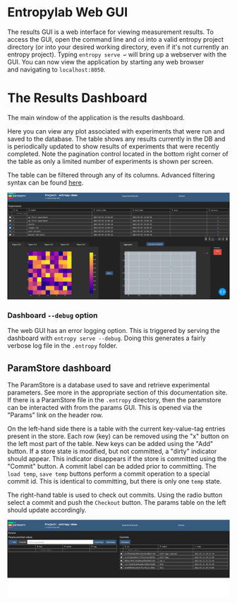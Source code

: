 # Entropylab Web GUI
The results GUI is a web interface for viewing measurement results. To access the GUI, open the command line and `cd` 
into a valid entropy project directory (or into your desired working directory, even if it's not currently an entropy project). 
Typing `entropy serve ↩` will bring up a webserver with the GUI. You can now view the application by starting any web browser  
and navigating to `localhost:8050`.

# The Results Dashboard
The main window of the application is the results dashboard. 

Here you can view any plot associated with experiments that were run and saved to the database. 
The table shows any results currently in the DB and is periodically updated to show results of experiments that were recently 
completed. 
Note the pagination control located in the bottom right corner of the table as only a limited number of experiments is shown per 
screen.

The table can be filtered through any of its columns. Advanced filtering syntax can be found [here](https://dash.plotly.com/datatable/filtering).

 ![The results dashboard](../assets/results_dashboard.png)

### Dashboard `--debug` option

The web GUI has an error logging option. This is triggered by serving the dashboard with `entropy serve --debug`. 
Doing this generates a fairly verbose log file in the `.entropy` folder. 

## ParamStore dashboard

The ParamStore is a database used to save and retrieve experimental parameters. See more in the appropriate section of this 
documentation site. 
If there is a ParamStore file in the `.entropy` directory, then the paramstore can be interacted with from the params GUI. 
This is opened via the "Params" link on the header row.

On the left-hand side there is a table with the current key-value-tag entries present in the store. 
Each row (key) can be removed using the "x" button on the left most part of the table. 
New keys can be added using the "Add" button. 
If a store state is modified, but not committed, a "dirty" indicator should appear. 
This indicator disappears if the store is committed using the "Commit" button. A commit label can be added prior to committing. 
The `load temp`, `save temp` buttons perform a commit operation to a special commit id. This is identical to committing, but there is 
only one `temp` state. 

The right-hand table is used to check out commits. Using the radio button select a commit and push the `Checkout` button. 
The params table on the left should update accordingly. 



 ![The paramstore dashboard](../assets/param_dashboard.png)

